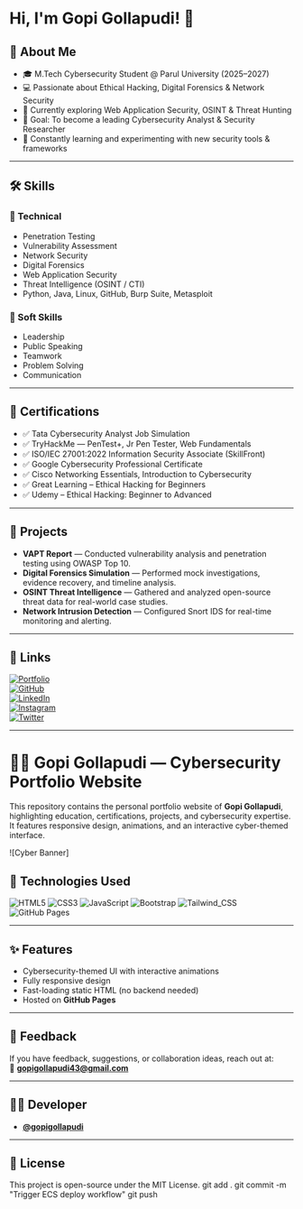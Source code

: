 # Hi, I'm Gopi Gollapudi! 👋

## 🚀 About Me
- 🎓 M.Tech Cybersecurity Student @ Parul University (2025–2027)  
- 💻 Passionate about Ethical Hacking, Digital Forensics & Network Security  
- 🧠 Currently exploring Web Application Security, OSINT & Threat Hunting  
- 🔐 Goal: To become a leading Cybersecurity Analyst & Security Researcher  
- 🚀 Constantly learning and experimenting with new security tools & frameworks  

---

## 🛠 Skills
### 🧩 Technical
- Penetration Testing  
- Vulnerability Assessment  
- Network Security  
- Digital Forensics  
- Web Application Security  
- Threat Intelligence (OSINT / CTI)  
- Python, Java, Linux, GitHub, Burp Suite, Metasploit  

### 💼 Soft Skills
- Leadership  
- Public Speaking  
- Teamwork  
- Problem Solving  
- Communication  

---

## 🧾 Certifications
- ✅ Tata Cybersecurity Analyst Job Simulation  
- ✅ TryHackMe — PenTest+, Jr Pen Tester, Web Fundamentals  
- ✅ ISO/IEC 27001:2022 Information Security Associate (SkillFront)  
- ✅ Google Cybersecurity Professional Certificate  
- ✅ Cisco Networking Essentials, Introduction to Cybersecurity  
- ✅ Great Learning – Ethical Hacking for Beginners  
- ✅ Udemy – Ethical Hacking: Beginner to Advanced  

---

## 🎯 Projects
- **VAPT Report** — Conducted vulnerability analysis and penetration testing using OWASP Top 10.  
- **Digital Forensics Simulation** — Performed mock investigations, evidence recovery, and timeline analysis.  
- **OSINT Threat Intelligence** — Gathered and analyzed open-source threat data for real-world case studies.  
- **Network Intrusion Detection** — Configured Snort IDS for real-time monitoring and alerting.  

---

## 🔗 Links
[![Portfolio](https://img.shields.io/badge/Portfolio-000?style=for-the-badge&logo=vercel&logoColor=white)](https://yourusername.github.io/gopi-portfolio)  
[![GitHub](https://img.shields.io/badge/GitHub-100000?style=for-the-badge&logo=github&logoColor=white)](https://github.com/yourusername)  
[![LinkedIn](https://img.shields.io/badge/LinkedIn-0A66C2?style=for-the-badge&logo=linkedin&logoColor=white)](https://linkedin.com/in/your-linkedin)  
[![Instagram](https://img.shields.io/badge/Instagram-E4405F?style=for-the-badge&logo=instagram&logoColor=white)](https://instagram.com/your-instagram)  
[![Twitter](https://img.shields.io/badge/Twitter-1DA1F2?style=for-the-badge&logo=twitter&logoColor=white)](https://twitter.com/your-twitter)  

---

# 🧑‍💻 Gopi Gollapudi — Cybersecurity Portfolio Website

This repository contains the personal portfolio website of **Gopi Gollapudi**, highlighting education, certifications, projects, and cybersecurity expertise.  
It features responsive design, animations, and an interactive cyber-themed interface.

![Cyber Banner]

## 🧩 Technologies Used
![HTML5](https://img.shields.io/badge/HTML5-E34F26?style=for-the-badge&logo=html5&logoColor=white)
![CSS3](https://img.shields.io/badge/CSS3-1572B6?style=for-the-badge&logo=css3&logoColor=white)
![JavaScript](https://img.shields.io/badge/JavaScript-323330?style=for-the-badge&logo=javascript&logoColor=F7DF1E)
![Bootstrap](https://img.shields.io/badge/Bootstrap-563D7C?style=for-the-badge&logo=bootstrap&logoColor=white)
![Tailwind_CSS](https://img.shields.io/badge/Tailwind_CSS-38B2AC?style=for-the-badge&logo=tailwind-css&logoColor=white)
![GitHub Pages](https://img.shields.io/badge/GitHub%20Pages-222222?style=for-the-badge&logo=githubpages&logoColor=white)

---

## ✨ Features
- Cybersecurity-themed UI with interactive animations  
- Fully responsive design  
- Fast-loading static HTML (no backend needed)  
- Hosted on **GitHub Pages**  

---

## 💬 Feedback
If you have feedback, suggestions, or collaboration ideas, reach out at:  
📧 **[gopigollapudi43@gmail.com](mailto:gopigollapudi43@gmail.com)**  

---

## 👨‍💻 Developer
- **[@gopigollapudi](https://github.com/yourusername)**  

---

## 📄 License
This project is open-source under the MIT License.
git add .
git commit -m "Trigger ECS deploy workflow"
git push
